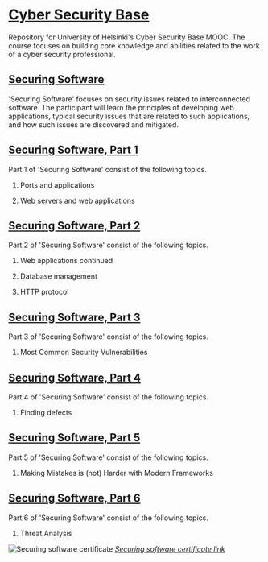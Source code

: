 # [Cyber Security Base](https://cybersecuritybase.mooc.fi/)
Repository for University of Helsinki's Cyber Security Base MOOC. The course focuses on building core knowledge and abilities related to the work of a cyber security professional.

## [Securing Software](https://cybersecuritybase.mooc.fi/module-2.1)
'Securing Software' focuses on security issues related to interconnected software. The participant will learn the principles of developing web applications, typical security issues that are related to such applications, and how such issues are discovered and mitigated.

## [Securing Software, Part 1](https://cybersecuritybase.mooc.fi/module-2.1)

Part 1 of 'Securing Software' consist of the following topics.

1. Ports and applications

2. Web servers and web applications

## [Securing Software, Part 2](https://cybersecuritybase.mooc.fi/module-2.2)
Part 2 of 'Securing Software' consist of the following topics.

1. Web applications continued

2. Database management

3. HTTP protocol

## [Securing Software, Part 3](https://cybersecuritybase.mooc.fi/module-2.3)
Part 3 of 'Securing Software' consist of the following topics.

1. Most Common Security Vulnerabilities

## [Securing Software, Part 4](https://cybersecuritybase.mooc.fi/module-2.4)
Part 4 of 'Securing Software' consist of the following topics.

1. Finding defects

## [Securing Software, Part 5](https://cybersecuritybase.mooc.fi/module-2.5)
Part 5 of 'Securing Software' consist of the following topics.

1. Making Mistakes is (not) Harder with Modern Frameworks

## [Securing Software, Part 6](https://cybersecuritybase.mooc.fi/module-2.6)
Part 6 of 'Securing Software' consist of the following topics.

1. Threat Analysis

![Securing software certificate](https://github.com/khkhiu/Applied_Language_Technology/blob/main/Cybersecurity_Base/certificate-securing-software-2023.png)
<em>[Securing software certificate link](https://certificates.mooc.fi/validate/vegbhbvfvlq)</em>